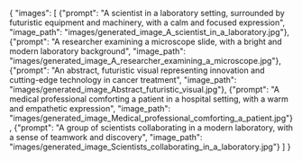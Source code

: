 {
"images": [
{"prompt": "A scientist in a laboratory setting, surrounded by futuristic equipment and machinery, with a calm and focused expression", "image_path": "images/generated_image_A_scientist_in_a_laboratory.jpg"},
{"prompt": "A researcher examining a microscope slide, with a bright and modern laboratory background", "image_path": "images/generated_image_A_researcher_examining_a_microscope.jpg"},
{"prompt": "An abstract, futuristic visual representing innovation and cutting-edge technology in cancer treatment", "image_path": "images/generated_image_Abstract_futuristic_visual.jpg"},
{"prompt": "A medical professional comforting a patient in a hospital setting, with a warm and empathetic expression", "image_path": "images/generated_image_Medical_professional_comforting_a_patient.jpg"},
{"prompt": "A group of scientists collaborating in a modern laboratory, with a sense of teamwork and discovery", "image_path": "images/generated_image_Scientists_collaborating_in_a_laboratory.jpg"}
]
}